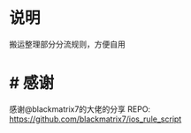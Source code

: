 # 说明
搬运整理部分分流规则，方便自用

# # 感谢
感谢@blackmatrix7的大佬的分享
REPO: https://github.com/blackmatrix7/ios_rule_script
